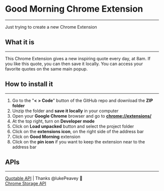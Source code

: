 # Good Morning Chrome Extension
___
Just trying to create a new Chrome Extension

## What it is
___
This Chrome Extension gives a new inspiring quote every day, at 8am. If you like this quote, you can then save it locally.
You can access your favorite quotes on the same main popup.

## How to install it
___
1. Go to the "**< > Code**" button of the GitHub repo and download the **ZIP folder**
2. Unzip the folder and **save it locally** in your computer
3. Open your **Google Chrome** browser and go to **[chrome://extensions/](chrome://extensions/)**
4. At the top right, turn on **Developer mode**
5. Click on **Load unpacked** button and select the project folder
6. Click on the **extensions icon**, on the right side of the address bar 
7. Click on **Good Morning** extension
8. Click on the **pin icon** if you want to keep the extension near to the address bar

## APIs
___
<a href="https://github.com/lukePeavey/quotable" target="_blank">Quotable API</a> | Thanks @lukePeavey 🙏 \
<a href="https://developer.chrome.com/docs/extensions/reference/api/storage" target="_blank">Chrome Storage API</a>
